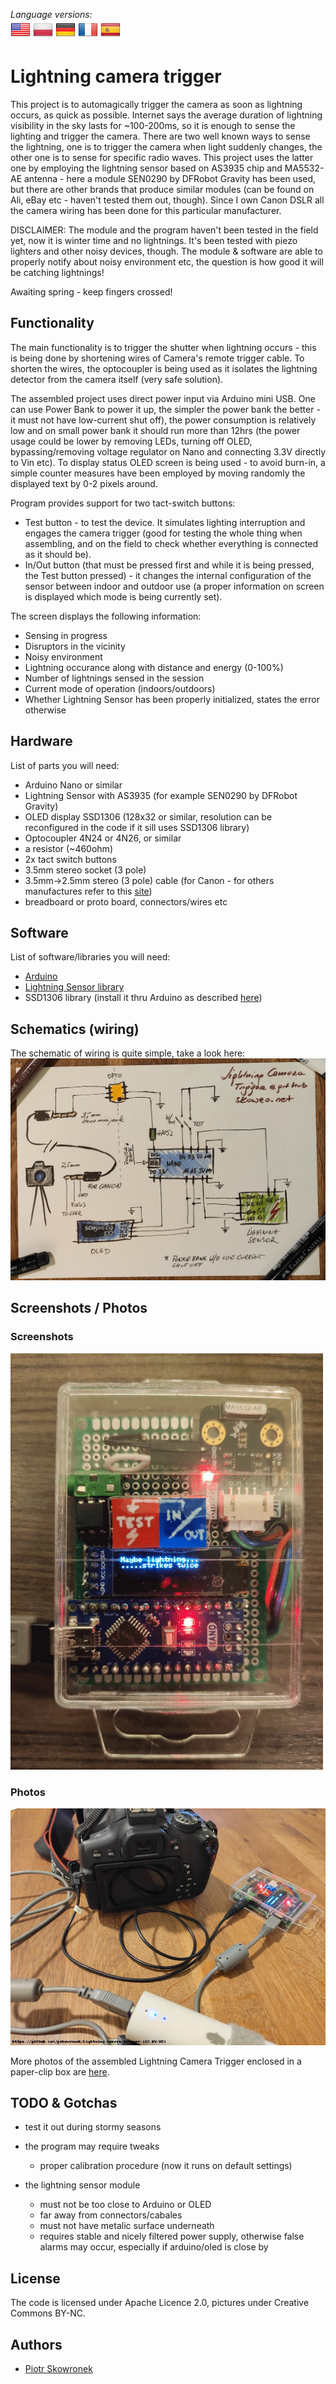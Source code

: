 _Language versions:_\
[![EN](https://github.com/pskowronek/Lightning-camera-trigger/raw/main/www/flags/lang-US.png)](https://github.com/pskowronek/Lightning-camera-trigger) 
[![PL](https://github.com/pskowronek/Lightning-camera-trigger/raw/main/www/flags/lang-PL.png)](https://translate.googleusercontent.com/translate_c?sl=en&tl=pl&u=https://github.com/pskowronek/Lightning-camera-trigger)
[![DE](https://github.com/pskowronek/Lightning-camera-trigger/raw/main/www/flags/lang-DE.png)](https://translate.googleusercontent.com/translate_c?sl=en&tl=de&u=https://github.com/pskowronek/Lightning-camera-trigger)
[![FR](https://github.com/pskowronek/Lightning-camera-trigger/raw/main/www/flags/lang-FR.png)](https://translate.googleusercontent.com/translate_c?sl=en&tl=fr&u=https://github.com/pskowronek/Lightning-camera-trigger)
[![ES](https://github.com/pskowronek/Lightning-camera-trigger/raw/main/www/flags/lang-ES.png)](https://translate.googleusercontent.com/translate_c?sl=en&tl=es&u=https://github.com/pskowronek/Lightning-camera-trigger)

# Lightning camera trigger

This project is to automagically trigger the camera as soon as lightning occurs, as quick as possible.
Internet says the average duration of lightning  visibility in the sky lasts for ~100-200ms, so it is enough to sense the lighting and trigger the camera.
There are two well known ways to sense the lightning, one is to trigger the camera when light suddenly changes, the other one is to sense for specific radio waves.
This project uses the latter one by employing the lightning sensor based on AS3935 chip and MA5532-AE antenna - here a module SEN0290 by DFRobot Gravity
has been used, but there are other brands that produce similar modules (can be found on Ali, eBay etc - haven't tested them out, though).
Since I own Canon DSLR all the camera wiring has been done for this particular manufacturer.

DISCLAIMER: The module and the program haven't been tested in the field yet, now it is winter time and no lightnings. It's been tested with piezo lighters
and other noisy devices, though. The module & software are able to properly notify about noisy environment etc, the question is how good it will be
catching lightnings!

Awaiting spring - keep fingers crossed!

## Functionality

The main functionality is to trigger the shutter when lightning occurs - this is being done by shortening wires of Camera's remote trigger cable.
To shorten the wires, the optocoupler is being used as it isolates the lightning detector from the camera itself (very safe solution).

The assembled project uses direct power input via Arduino mini USB. One can use Power Bank to power it up, the simpler the power bank the better - it must 
not have low-current shut off), the power consumption is relatively low and on small power bank it should run more than 12hrs (the power usage could be
lower by removing LEDs, turning off OLED, bypassing/removing voltage regulator on Nano and connecting 3.3V directly to Vin etc).
To display status OLED screen is being used - to avoid burn-in, a simple counter measures have been employed by moving randomly the displayed text by 0-2 pixels around.

Program provides support for two tact-switch buttons:
- Test button - to test the device. It simulates lighting interruption and engages the camera trigger
(good for testing the whole thing when assembling, and on the field to check whether everything is connected as it should be). 
- In/Out button (that must be pressed first and while it is being pressed, the Test button pressed) - it changes the internal configuration
of the sensor between indoor and outdoor use (a proper information on screen is displayed which mode is being currently set).


The screen displays the following information:
- Sensing in progress
- Disruptors in the vicinity 
- Noisy environment
- Lightning occurance along with distance and energy (0-100%)
- Number of lightnings sensed in the session
- Current mode of operation (indoors/outdoors)
- Whether Lightning Sensor has been properly initialized, states the error otherwise


## Hardware

List of parts you will need:
- Arduino Nano or similar
- Lightning Sensor with AS3935 (for example SEN0290 by DFRobot Gravity)
- OLED display SSD1306 (128x32 or similar, resolution can be reconfigured in the code if it sill uses SSD1306 library)
- Optocoupler 4N24 or 4N26, or similar
- a resistor (~460ohm)
- 2x tact switch buttons
- 3.5mm stereo socket (3 pole)
- 3.5mm->2.5mm stereo (3 pole) cable (for Canon - for others manufactures refer to this [site](http://www.doc-diy.net/photo/remote_pinout/))
- breadboard or proto board, connectors/wires etc

## Software

List of software/libraries you will need:
- [Arduino](https://www.arduino.cc/en/software)
- [Lightning Sensor library](https://github.com/DFRobot/DFRobot_AS3935)
- SSD1306 library (install it thru Arduino as described [here](https://randomnerdtutorials.com/guide-for-oled-display-with-arduino/))

## Schematics (wiring)

The schematic of wiring is quite simple, take a look here:
![Schematics](https://github.com/pskowronek/Lightning-camera-trigger/raw/main/www/other/schematics.jpg)

## Screenshots / Photos

### Screenshots
![Screenshots](https://github.com/pskowronek/Lightning-camera-trigger/raw/main/www/screenshots/lightning-demo.png)


### Photos
[![Assembled](https://github.com/pskowronek/Lightning-camera-trigger/raw/main/www/assembled/05.jpg)](https://pskowronek.github.io/Lightning-camera-trigger/www/assembled/index.html "Photos of assembled Lightning camera trigger")

More photos of the assembled Lightning Camera Trigger enclosed in a paper-clip box are [here](https://pskowronek.github.io/Lightning-camera-trigger/www/assembled/index.html "Photos of assembled Lightning camera trigger").

## TODO & Gotchas

- test it out during stormy seasons
- the program may require tweaks
  - proper calibration procedure (now it runs on default settings)
  
- the lightning sensor module
  - must not be too close to Arduino or OLED
  - far away from connectors/cabales
  - must not have metalic surface underneath
  - requires stable and nicely filtered power supply, otherwise false alarms may occur, especially if arduino/oled is close by

## License

The code is licensed under Apache Licence 2.0, pictures under Creative Commons BY-NC.

## Authors

- [Piotr Skowronek](https://github.com/pskowronek)
